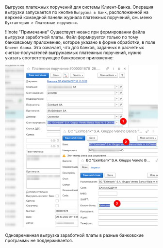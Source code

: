 ﻿Выгрузка платежных поручений для системы Клиент-Банка. Операция выгрузки запускается по кнопке `Выгрузка в банк`, расположенной на верхней командной панели журнала платежных поручений, см. меню `Бухгалтерия > Платежные поручения`.

!!!note "Примечание"
	Существует нюанс при формировании файла выгрузки заработной платы. Файл формируется только по тому банковскому приложению, которое указано в форме обработки, в поле `Клиент банка`. Это означает, что для банков, заданных в расчетных счетах-получателей выгружаемых платежных поручений, нужно указать соответствующее банковское приложение: <p>![](../img/20221108184130.png)  </p>
	Одновременная выгрузка заработной платы в разные банковские программы не поддерживается.